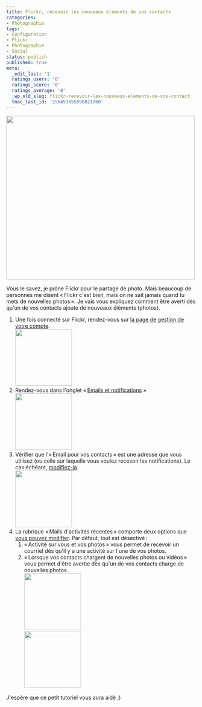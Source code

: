 ```yaml
---
title: Flickr, recevoir les nouveaux éléments de vos contacts
categories:
- Photographie
tags:
- Configuration
- Flickr
- Photographie
- Social
status: publish
published: true
meta:
  _edit_last: '1'
  ratings_users: '0'
  ratings_score: '0'
  ratings_average: '0'
  _wp_old_slug: flickr-recevoir-les-nouveaux-elements-de-vos-contact
  tmac_last_id: '256453855896821760'
---
```

<p><img class="alignnone size-medium wp-image-1641" title="Message Flickr : Nouveaux éléments de vos contacts" src="https://dlgjp9x71cipk.cloudfront.net/2010/05/Flickr-Nouveaux-éléments-de-vos-contacts-—-Boîte-de-réception-500x434.png" alt="" width="500" height="434" /></p>
<p>Vous le savez, je prône Flickr pour le partage de photo. Mais beaucoup de personnes me disent « Flickr c'est bien, mais on ne sait jamais quand tu mets de nouvelles photos ». Je vais vous expliquez comment être averti dès qu'un de vos contacts ajoute de nouveaux éléments (photos).</p>
<p><!--more--></p>
<ol>
<li>Une fois connecté sur Flickr, rendez-vous sur <a title="Page de gestion de votre compte" href="https://www.flickr.com/account/">la page de gestion de votre compte</a>.<br />
<a href="https://dlgjp9x71cipk.cloudfront.net/2010/05/Bienvenue-sur-Flickr -1.png"><img class="alignnone size-thumbnail wp-image-1642" title="Bienvenue sur Flickr  !1" src="https://dlgjp9x71cipk.cloudfront.net/2010/05/Bienvenue-sur-Flickr -1-150x150.png" alt="" width="150" height="150" /></a></li>
<li>Rendez-vous dans l'onglet « <a title="Onglet Emails et notifications" href="https://www.flickr.com/account/?tab=email">Emails et notifications</a> »<br />
<a href="https://dlgjp9x71cipk.cloudfront.net/2010/05/Flickr -Votre-compte.png"><img class="alignnone size-thumbnail wp-image-1643" title="Flickr - Votre compte" src="https://dlgjp9x71cipk.cloudfront.net/2010/05/Flickr -Votre-compte-150x150.png" alt="" width="150" height="150" /></a></li>
<li>Vérifier que l'« Email pour vos contacts » est une adresse que vous utilisez (ou celle sur laquelle vous voulez recevoir les notifications). Le cas échéant, <a title="Modifiez son adresse mail" href="https://www.flickr.com/account/prefs/email/?from=email">modifiez-la</a>.<br />
<a href="https://dlgjp9x71cipk.cloudfront.net/2010/05/Flickr -Votre-compte1.png"><img class="alignnone size-thumbnail wp-image-1644" title="Flickr - Votre compte" src="https://dlgjp9x71cipk.cloudfront.net/2010/05/Flickr -Votre-compte1-150x150.png" alt="" width="150" height="150" /></a></li>
<li>La rubrique « Mails d'activités récentes » comporte deux options que <a title="Modifier les réglages concernant l'activité" href="https://www.flickr.com/account/prefs/email/activity/?from=email">vous pouvez modifier</a>. Par défaut, tout est désactivé :
<ol>
<li>« Activité sur vous et vos photos » vous permet de recevoir un courriel dès qu'il y a une activité sur l'une de vos photos.</li>
<li> « Lorsque vos contacts chargent de nouvelles photos ou vidéos » vous permet d'être avertie dès qu'un de vos contacts charge de nouvelles photos.<br />
<a href="https://dlgjp9x71cipk.cloudfront.net/2010/05/Flickr -Votre-compte2.png"><img class="alignnone size-thumbnail wp-image-1645" title="Flickr - Votre compte" src="https://dlgjp9x71cipk.cloudfront.net/2010/05/Flickr -Votre-compte2-150x150.png" alt="" width="150" height="150" /></a><br />
<a href="https://dlgjp9x71cipk.cloudfront.net/2010/05/Flickr-Dernière-activité.png"><img class="alignnone size-thumbnail wp-image-1646" title="Flickr- Dernière activité" src="https://dlgjp9x71cipk.cloudfront.net/2010/05/Flickr-Dernière-activité-150x150.png" alt="" width="150" height="150" /></a></li>
</ol>
</li>
</ol>
<p>J'espère que ce petit tutoriel vous aura aidé ;)</p>
